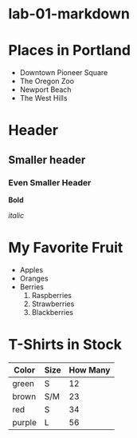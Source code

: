 # lab-01-markdown

# Places in Portland

- Downtown Pioneer Square
- The Oregon Zoo
- Newport Beach
- The West Hills

# Header

## Smaller header

### Even Smaller Header

**Bold**

*italic*

# My Favorite Fruit
* Apples
* Oranges
* Berries
    1. Raspberries
    1. Strawberries
    1. Blackberries


# T-Shirts in Stock

Color|Size|How Many
---|---|---
green | S | 12
brown |S/M | 23
red |S | 34
purple | L | 56







 